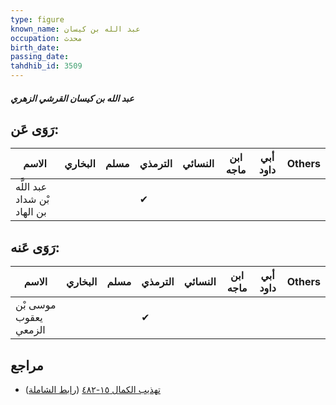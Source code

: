 ```yaml
---
type: figure
known_name: عبد الله بن كيسان
occupation: محدث
birth_date:
passing_date:
tahdhib_id: 3509
---
```

##### عبد الله بن كيسان القرشي الزهري

## رَوَى عَن:
| الاسم                        | البخاري | مسلم | الترمذي | النسائي | ابن ماجه | أبي داود | Others |
| ---------------------------- | ------- | ---- | ------- | ------- | -------- | -------- | ------ |
| عبد اللَّه بْن شداد بن الهاد |         |      | ✔       |         |          |          |        |
## رَوَى عَنه:
| الاسم                 | البخاري | مسلم | الترمذي | النسائي | ابن ماجه | أبي داود | Others |
| --------------------- | ------- | ---- | ------- | ------- | -------- | -------- | ------ |
| موسى بْن يعقوب الزمعي |         |      | ✔       |         |          |          |        |
## مراجع
- [تهذيب الكمال ١٥-٤٨٢](obsidian://open?vault=Tahdhib-al-Kamal&file=Figures/٣٥٠٩-عبد%20الله%20بن%20كيسان%20القرشي%20الزهري) ([رابط الشاملة](https://shamela.ws/book/3722/7966))